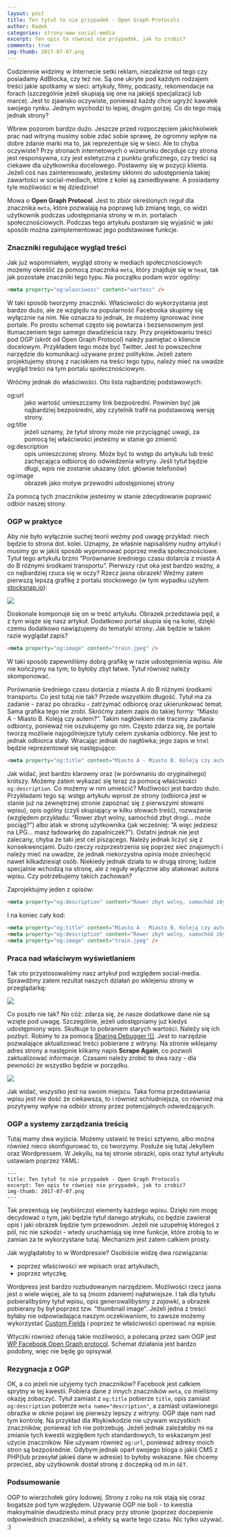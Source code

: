 ```yaml
---
layout: post
title: Ten tytuł to nie przypadek - Open Graph Protocols
author: Radek
categories: strony-www social-media
excerpt: Ten opis to również nie przypadek, jak to zrobić?
comments: true
img-thumb: 2017-07-07.png
---
```


Codziennie widzimy w Internecie setki reklam, niezależnie od tego czy posiadamy AdBlocka, czy też nie. Są one ukryte pod każdym rodzajem treści jakie spotkamy w sieci: artykuły, filmy, podcasty, rekomendacje na forach (szczególnie jeżeli skupiają się one na jakiejś specjalizacji lub marce). Jest to zjawisko oczywiste, ponieważ każdy chce ugryźć kawałek swojego rynku. Jednym wychodzi to lepiej, drugim gorzej. Co do tego mają jednak strony?

Wbrew pozorom bardzo dużo. Jeszcze przed rozpoczęciem jakichkolwiek prac nad witryną musimy sobie zdać sobie sprawę, że ogromny wpływ na dobre zdanie marki ma to, jak reprezentuje się w sieci. Ale to chyba oczywiste? Przy stronach internetowych o wizerunku decyduje czy strona jest responsywna, czy jest estetyczna z punktu graficznego, czy treści są ciekawe dla użytkownika docelowego. Postawmy się w pozycji klienta. Jeżeli coś nas zainteresowało, jesteśmy skłonni do udostępnienia takiej zawartości w social-mediach, które z kolei są zaniedbywane. A posiadamy tyle możliwości w tej dziedzinie!

Mowa o **Open Graph Protocol**. Jest to zbiór określonych reguł dla znacznika `meta`, które pozwalają na poprawę lub zmianę tego, co widzi użytkownik podczas udostępniania strony w m.in. portalach społecznościowych. Podczas tego artykułu postaram się wyjaśnić w jaki sposób można zaimplementować jego podstawowe funkcje.

### Znaczniki regulujące wygląd treści

Jak już wspomniałem, wygląd strony w mediach społecznościowych możemy określić za pomocą znacznika `meta`, który znajduje się w `head`, tak jak pozostałe znaczniki tego typu. Na początku podam wzór ogólny:

```html
<meta property="og:wlasciwosc" content="wartosc" />
```

W taki sposób tworzymy znaczniki. Właściwości do wykorzystania jest bardzo dużo, ale ze względu na popularność Facebooka skupimy się wyłącznie na nim. Nie oznacza to jednak, że możemy ignorować inne portale. Po prostu schemat często się powtarza i bezsensownym jest tłumaczeniem tego samego dwadzieścia razy. Przy projektowaniu treści pod OGP (skrót od Open Graph Protocol) należy pamiętać o kliencie docelowym. Przykładem tego może być Twitter. Jest to powszechne narzędzie do komunikacji używane przez polityków. Jeżeli zatem projektujemy stronę z naciskiem na treści tego typu, należy mieć na uwadze wygląd treści na tym portalu społecznościowym.

Wróćmy jednak do właściwości. Oto lista najbardziej podstawowych:

<dl>
  <dt>og:url</dt>
  <dd>jako wartość umieszczamy link bezpośredni. Powinien być jak najbardziej bezpośredni, aby czytelnik trafił na podstawową wersję strony.</dd>
  <dt>og:title</dt>
  <dd>jeżeli uznamy, że tytuł strony może nie przyciągnąć uwagi, za pomocą tej właściwości jesteśmy w stanie go zmienić</dd>
  <dt>og:description</dt>
  <dd>opis umieszczonej strony. Może być to wstęp do artykułu lub treść zachęcająca odbiorcę do odwiedzenia witryny. Jeśli tytuł będzie długi, wpis nie zostanie ukazany (dot. głównie telefonów)</dd>
  <dt>og:image</dt>
  <dd>obrazek jako motyw przewodni udostępnionej strony</dd>
</dl>

Za pomocą tych znaczników jesteśmy w stanie zdecydowanie poprawić odbiór naszej strony.

### OGP w praktyce

Aby nie było wyłącznie suchej teorii weźmy pod uwagę przykład: niech będzie to strona dot. kolei. Uznajmy, że właśnie napisaliśmy nudny artykuł i musimy go w jakiś sposób wypromować poprzez media społecznościowe. Tytuł tego artykułu brzmi “Porównanie średniego czasu dotarcia z miasta A do B różnymi środkami transportu”. Pierwszy rzut oka jest bardzo ważny, a co najbardziej rzuca się w oczy? Rzecz jasna obrazek! Weźmy zatem pierwszą lepszą grafikę z portalu stockowego (w tym wypadku użyłem [stocksnap.io](https://stocksnap.io)):

![]({{site.baseurl}}/img/post-img/2017-07-07/fot01.png)

Doskonale komponuje się on w treść artykułu. Obrazek przedstawia pęd, a z tym wiąże się nasz artykuł. Dodatkowo portal skupia się na kolei, dzięki czemu dodatkowo nawiązujemy do tematyki strony. Jak będzie w takim razie wyglądał zapis?

```html
<meta property="og:image" content="train.jpeg" />
```

W taki sposób zapewniliśmy dobrą grafikę w razie udostępnienia wpisu. Ale nie kończymy na tym; to byłoby zbyt łatwe. Tytuł również należy skomponować.

Porównanie średniego czasu dotarcia z miasta A do B różnymi środkami transportu.
Co jest tutaj nie tak? Przede wszystkim długość. Tytuł ma za zadanie - zaraz po obrazku - zatrzymać odbiorcę oraz ukierunkować temat. Sama grafika tego nie zrobi. Skróćmy zatem zapis do takiej formy: “Miasto A - Miasto B. Koleją czy autem?”. Takim nagłówkiem nie tracimy zaufania odbiorcy, ponieważ nie oszukujemy go nim. Często zdarza się, że portale tworzą możliwie najogólniejsze tytuły celem zyskania odbiorcy. Nie jest to jednak odbiorca stały. Wracając jednak do nagłówka; jego zapis w `html` będzie reprezentował się następująco:

```html
<meta property="og:title" content="Miasto A - Miasto B. Koleją czy autem?" />
```

Jak widać, jest bardzo klarowny oraz (w porównaniu do oryginalnego) krótszy. Możemy zatem wykazać się teraz za pomocą właściwości `og:description`. Co możemy w nim umieścić? Możliwości jest bardzo dużo. Przykładami tego są: wstęp artykułu wprost ze strony (odbiorca jest w stanie już na zewnętrznej stronie zapoznać się z pierwszymi słowami wpisu), opis ogólny (czyli skupiający w kilku słowach treść), rozważanie (względem przykładu: “Rower zbyt wolny, samochód zbyt drogi… może pociąg?”) albo atak w stronę użytkownika (jak wcześniej: “A więc jedziesz na LPG… masz ładowarkę do zapalniczek?”). Ostatni jednak nie jest zalecany, chyba że taki jest cel piszącego. Należy jednak liczyć się z konsekwencjami. Dużo rzeczy rozprzestrzenia się poprzez sieć znajomych i należy mieć na uwadze, że jednak niekorzystna opinia może zniechęcić nawet kilkadziesiąt osób. Niekiedy jednak działa to w drugą stronę; ludzie specjalnie wchodzą na stronę, ale z reguły wyłącznie aby atakować autora wpisu. Czy potrzebujemy takich zachowań?

Zaprojektujmy jeden z opisów:

```html
<meta property="og:description" content="Rower zbyt wolny, samochód zbyt drogi… może pociąg?" />
```

I na koniec cały kod:
```html
<meta property="og:title" content="Miasto A - Miasto B. Koleją czy autem?" />
<meta property="og:description" content="Rower zbyt wolny, samochód zbyt drogi… może pociąg?" />
<meta property="og:image" content="train.jpeg" />
```

### Praca nad właściwym wyświetlaniem

Tak oto przystosowaliśmy nasz artykuł pod względem social-media. Sprawdźmy zatem rezultat naszych działań po wklejeniu strony w przeglądarkę:

![]({{site.baseurl}}/img/post-img/2017-07-07/fot02.png)

Co poszło nie tak? No cóż: zdarza się, że nasze dodatkowe dane nie są wzięte pod uwagę. Szczególnie, jeżeli udostępniamy już kiedyś udostępniony wpis. Skutkuje to pobraniem starych wartości. Należy się ich pozbyć. Robimy to za pomocą [Sharing Debugger
![]](https://developers.facebook.com/tools/debug/sharing/). Jest to narzędzie pozwalające aktualizować treści pobierane z witryny. Na stronie wklejamy adres strony a następnie klikamy napis **Scrape Again**, co pozwoli zaktualizować informacje. Czasami należy zrobić to dwa razy - dla pewności że wszystko będzie w porządku.

![]({{site.baseurl}}/img/post-img/2017-07-07/fot02.png)

Jak widać, wszystko jest na swoim miejscu. Taka forma przedstawiania wpisu jest nie dość że ciekawsza, to i również schludniejsza, co również ma pozytywny wpływ na odbiór strony przez potencjalnych odwiedzających.

### OGP a systemy zarządzania treścią

Tutaj mamy dwa wyjścia. Możemy ustawić te treści sztywno, albo można również nieco skonfigurować to, co tworzymy. Posłuże się tutaj Jekyllem oraz Wordpressem. W Jekyllu, na tej stronie obrazki, opis oraz tytuł artykułu ustawiam poprzez YAML:

```
---
title: Ten tytuł to nie przypadek - Open Graph Protocols
excerpt: Ten opis to również nie przypadek, jak to zrobić?
img-thumb: 2017-07-07.png
---
```

Tak prezentują się (wybiórczo) elementy każdego wpisu. Dzięki nim mogę decydować o tym, jaki będzie tytuł danego atrykułu, co będzie zawierał opis i jaki obrazek będzie tym przewodnim. Jeżeli nie uzupełnię  któregoś z pól, nic nie szkodzi - wtedy uruchamiają się inne funkcje, które zrobią to w zamian za te wykorzystane tutaj. Mechanizm jest zatem całkiem prosty.

Jak wyglądałoby to w Wordpressie? Osobiście widzę dwa rozwiązania:
- poprzez właściwości we wpisach oraz artykułach,
- poprzez wtyczkę.

Wordpress jest bardzo rozbudowanym narzędziem. Możliwości rzecz jasna jest o wiele więcej, ale to są (moim zdaniem) najłatwiejsze. I tak dla tytułu pobieralibyśmy tytuł wpisu, opis generowalibyśmy z *zajawki*, a obrazek pobierany by był poprzez tzw. "thumbnail image". Jeżeli jedna z treści byłaby nie odpowiadająca naszym oczekiwaniom, to zawsze możemy wykorzystać [Custom Fields](https://codex.wordpress.org/Custom_Fields) i poprzez te właściwości operować na wpisie.

Wtyczki również oferują takie możliwości, a polecaną przez sam OGP jest [WP Facebook Open Graph protocol](https://wordpress.org/plugins/wp-facebook-open-graph-protocol/). Schemat działania jest bardzo podobny, więc nie będę go opisywał.

### Rezygnacja z OGP

OK, a co jeżeli nie użyjemy tych znaczników? Facebook jest całkiem sprytny w tej kwestii. Pobiera dane z innych znaczników `meta`, co mieliśmy okazję zobaczyć. Tytuł zamiast z `og:title` pobierze `title`, opis zamiast `og:description` pobierze `meta name="description"`, a zamiast ustawionego obrazka w oknie pojawi się pierwszy lepszy z witryny. OGP daje nam nad tym kontrolę. Na przykład dla #bykiwkodzie nie używam wszystkich znaczników, ponieważ ich nie potrzebuję. Jeżeli jednak zależałoby mi na zmianie tych kwestii względem tych standardowych, to wskazanym jest użycie znaczników. Nie używam również `og:url`, ponieważ adresy moich stron są bezpośrednie. Gdybym jednak oparł swojego bloga o jakiś CMS z PHP(lub przesyłał jakieś dane w adresie) to byłoby wskazane. Nie chcemy przecież, aby użytkownik dostał stronę z doczepką od m.in `GET`.

### Podsumowanie

OGP to wierzchołek góry lodowej. Strony z roku na rok stają się coraz bogatsze pod tym względem. Używanie OGP nie boli - to kwestia maksymalnie dwudziestu minut pracy przy stronie (poprzez doczepienie odpowiednich znaczników), a efekty są warte tego czasu. Nic tylko używać. :)
